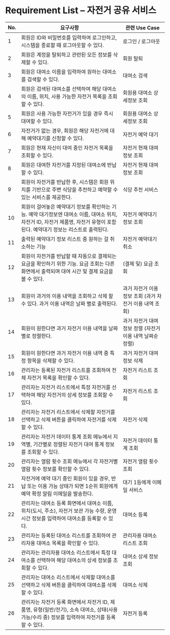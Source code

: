 # Requirement List – 자전거 공유 서비스

| No. | 요구사항 | 관련 Use Case |
|-----|----------|----------------|
| 1 | 회원은 ID와 비밀번호를 입력하여 로그인하고, 시스템을 종료할 때 로그아웃할 수 있다. | 로그인 / 로그아웃 |
| 2 | 회원은 계정을 탈퇴하고 관련된 모든 정보를 삭제할 수 있다. | 회원 탈퇴 |
| 3 | 회원은 대여소 이름을 입력하여 원하는 대여소를 검색할 수 있다. | 대여소 검색 |
| 4 | 회원은 검색된 대여소를 선택하여 해당 대여소의 이름, 위치, 사용 가능한 자전거 목록을 조회할 수 있다. | 회원용 대여소 상세정보 조회 |
| 5 | 회원은 사용 가능한 자전거가 있을 경우 즉시 대여할 수 있다. | 회원용 대여소 상세정보 조회 |
| 6 | 자전거가 없는 경우, 회원은 해당 자전거에 대해 예약대기를 신청할 수 있다. | 자전거 예약 대기 |
| 7 | 회원은 현재 자신이 대여 중인 자전거 목록을 조회할 수 있다. | 자전거 현재 대여 정보 조회 |
| 8 | 회원은 대여한 자전거를 지정된 대여소에 반납할 수 있다. | 자전거 현재 대여 정보 조회 |
| 9 | 회원이 자전거를 반납한 후, 시스템은 회원 위치를 기반으로 주변 식당을 추천하고 예약할 수 있는 서비스를 제공한다. | 식당 추천 서비스 |
| 10 | 회원이 걸어놓은 예약대기 정보를 확인하는 기능. 예약 대기정보엔 대여소 이름, 대여소 위치, 자전거 ID, 자전거 제품명, 자전거 유형이 포함된다. 예약대기 정보는 리스트로 출력된다. | 자전거 예약대기 정보 조회 |
| 11 | 출력된 예약대기 정보 리스트 중 원하는 걸 취소하는 기능  | 자전거 예약대기 취소 |
| 12 | 회원이 자전거를 반납할 때 자동으로 결제되는 요금을 확인하기 위한 기능. 요금 조회는 다른 화면에서 출력되며 대여 시간 및 결제 요금을 볼 수 있다. | (결제 및) 요금 조회 |
| 13 | 회원이 과거의 이용 내역을 조회하고 삭제 할 수 있다. 과거 이용 내역은 날짜 별로 출력된다. | 과거 자전거 이용 정보 조회 (과거 자전거 이용 내역 조회) |
| 14 | 회원이 원한다면 과거 자전거 이용 내역을 날짜 별로 정렬한다. | 과거 자전거 대여 정보 정렬 (자전거 이용 내역 날짜순 정렬) |
| 15 | 회원이 원한다면 과거 자전거 이용 내역 중 특정 항목을 삭제할 수 있다. | 과거 자전거 대여 정보 삭제 || 1 | 관리자는 자전거 등록 화면에서 자전거 ID, 제품명, 유형, 소속 대여소, 상태 정보를 입력하여 자전거를 등록할 수 있다. | 자전거 등록 |
| 16 | 관리자는 등록된 자전거 리스트를 조회하여 전체 자전거 목록을 확인할 수 있다. | 자전거 리스트 조회 |
| 17 | 관리자는 자전거 리스트에서 특정 자전거를 선택하여 해당 자전거의 상세 정보를 조회할 수 있다. | 자전거 리스트 조회 |
| 18 | 관리자는 자전거 리스트에서 삭제할 자전거를 선택하고 삭제 버튼을 클릭하여 자전거를 삭제할 수 있다. | 자전거 삭제 |
| 19 | 관리자는 자전거 데이터 통계 조회 메뉴에서 지역별, 기간별로 정렬된 자전거 대여 통계 정보를 조회할 수 있다. | 자전거 데이터 통계 조회 |
| 20 | 관리자는 열람 횟수 조회 메뉴에서 각 자전거별 열람 횟수 정보를 확인할 수 있다. | 자전거 열람 횟수 조회 |
| 21 | 자전거에 예약 대기 중인 회원이 있을 경우, 반납 또는 이용 가능 상태가 되면 1순위 회원에게 예약 확정 알림 이메일을 발송한다. | 대기 1등에게 이메일 서비스 |
| 22 | 관리자는 대여소 등록 화면에서 대여소 이름, 위치(도시, 주소), 자전거 보관 가능 수량, 운영 시간 정보를 입력하여 대여소를 등록할 수 있다. | 대여소 등록 |
| 23 | 관리자는 등록된 대여소 리스트를 조회하여 관리자용 대여소 목록을 확인할 수 있다. | 관리자용 대여소 리스트 조회 |
| 24 | 관리자는 관리자용 대여소 리스트에서 특정 대여소를 선택하여 해당 대여소의 상세 정보를 조회할 수 있다. | 대여소 상세 정보 조회 |
| 25 | 관리자는 대여소 리스트에서 삭제할 대여소를 선택하고 삭제 버튼을 클릭하여 대여소를 삭제할 수 있다. | 대여소 삭제 |
| 26 | 관리자는 자전거 등록 화면에서 자전거 ID, 제품명, 유형(일반/전기), 소속 대여소, 상태(사용 가능/수리 중) 정보를 입력하여 자전거를 등록할 수 있다. | 자전거 등록 |